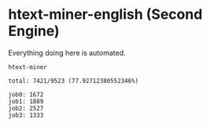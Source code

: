 # htext-miner-english (Second Engine)

Everything doing here is automated.

```
htext-miner

total: 7421/9523 (77.92712380552346%)

job0: 1672
job1: 1889
job2: 2527
job3: 1333
```